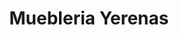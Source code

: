 ---
title: "Muebleria Yerenas"
url: /puerto-vallarta/muebleria-yerenas-16-de-septiembre/
shop: muebles
---